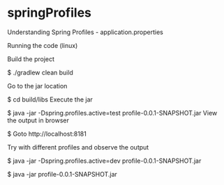 # springProfiles
Understanding Spring Profiles - application.properties

Running the code (linux)

Build the project

$ ./gradlew clean build

Go to the jar location

$ cd build/libs
Execute the jar

$ java -jar -Dspring.profiles.active=test profile-0.0.1-SNAPSHOT.jar
View the output in browser

$ Goto http://localhost:8181

Try with different profiles and observe the output

$ java -jar -Dspring.profiles.active=dev profile-0.0.1-SNAPSHOT.jar

$ java -jar profile-0.0.1-SNAPSHOT.jar
